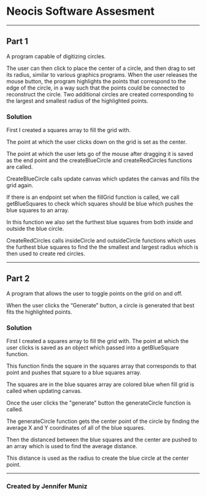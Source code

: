 # Neocis Software Assesment
 
-----

## Part 1

A program capable of digitizing circles.  

The user can then click to place the center of a circle, and then drag to set its radius, similar to various graphics programs.
When the user releases the mouse button, the program highlights the points that correspond to the edge of the circle, in a way such that the points could be connected to reconstruct the circle.
Two additional circles are created corresponding to the largest and smallest radius of the highlighted points.


### Solution

First I created a squares array to fill the grid with.

The point at which the user clicks down on the grid is set as the center.

The point at which the user lets go of the mouse after dragging it is saved as the end point and the createBlueCircle and createRedCircles functions are called.

CreateBlueCircle calls update canvas which updates the canvas and fills the grid again.

If there is an endpoint set when the fillGrid function is called, we call getBlueSquares to check which squares should be blue which pushes the blue squares to an array.

In this function we also set the furthest blue squares from both inside and outside the blue circle.

CreateRedCircles calls insideCircle and outsideCircle functions which uses the furthest blue squares to find the the smallest and largest radius which is then used to create red circles.

-----

## Part 2

A program that allows the user to toggle points on the grid on and off.

When the user clicks the “Generate” button, a circle is generated that best fits the highlighted points.


### Solution 

First I created a squares array to fill the grid with. The point at which the user clicks is saved as an object which passed into a getBlueSquare function.

This function finds the square in the squares array that corresponds to that point and pushes that square to a blue squares array.

The squares are in the blue squares array are colored blue when fill grid is called when updating canvas.

Once the user clicks the "generate" button the generateCircle function is called. 

The generateCircle function gets the center point of the circle by finding the average X and Y coordinates of all of the blue squares.

Then the distanced between the blue squares and the center are pushed to an array which is used to find the average distance. 

This distance is used as the radius to create the blue circle at the center point.

-----

### Created by Jennifer Muniz